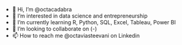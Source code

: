 - 👋 Hi, I’m @octacadabra
- 👀 I’m interested in data science and entrepreneurship
- 🌱 I’m currently learning R, Python, SQL, Excel, Tableau, Power BI 
- 💞️ I’m looking to collaborate on (-) 
- 📫 How to reach me @octaviasteevani on Linkedin

<!---
octacadabra/octacadabra is a ✨ special ✨ repository because its `README.md` (this file) appears on your GitHub profile.
You can click the Preview link to take a look at your changes.
--->

